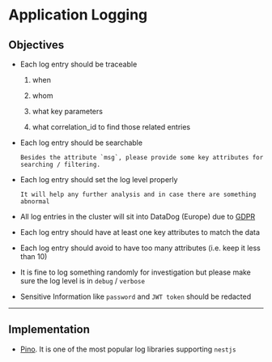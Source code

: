 # Application Logging

## Objectives

- Each log entry should be traceable

  1. when
  
  2. whom
  
  3. what key parameters
  
  4. what correlation_id to find those related entries
 

- Each log entry should be searchable

      Besides the attribute `msg`, please provide some key attributes for searching / filtering.

- Each log entry should set the log level properly

      It will help any further analysis and in case there are something abnormal

- All log entries in the cluster will sit into DataDog (Europe) due to [GDPR](https://www.wired.co.uk/article/what-is-gdpr-uk-eu-legislation-compliance-summary-fines-2018)

- Each log entry should have at least one key attributes to match the data

- Each log entry should avoid to have too many attributes (i.e. keep it less than 10)

- It is fine to log something randomly for investigation but please make sure the log level is in `debug` / `verbose`

- Sensitive Information like `password` and `JWT token` should be redacted

-------

## Implementation

-  [Pino](https://github.com/pinojs/pino). It is one of the most popular log libraries supporting `nestjs`
